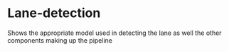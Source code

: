 # Lane-detection

Shows the appropriate model used in detecting the lane as well the other components making up the pipeline
